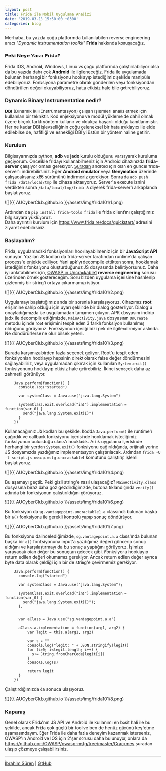```yaml
---
layout: post
title: Frida ile Mobil Uygulama Analizi
date: '2019-03-18 15:50:00 +0300'
categories: blog
---
```


Merhaba, bu yazıda çoğu platformda kullanılabilen reverse engineering aracı *"Dynamic instrumentation toolkit"* **Frida**
hakkında konuşacağız.

### Peki Neye Yarar Frida?
Frida IOS, Android, Windows, Linux vs çoğu platformda çalıştırılabiliyor olsa da bu yazıda daha çok **Android** ile ilgileneceğiz. Frida ile uygulamada bulunan herhangi bir fonksiyonu hooklayıp istediğimiz şekilde manipüle edebiliyoruz. Fonksiyona parametre olarak gönderilen veya fonksiyondan döndürülen değeri okuyabiliyoruz, hatta etkisiz hale bile getirebiliyoruz.

### Dynamic Binary Instrumentation nedir?
**DBI** (Dinamik İkili Enstrümantasyon) çalışan işlemleri analiz etmek için kullanılan bir tekniktir. Kod enjeksiyonu ve modül yükleme de dahil olmak üzere birçok farklı yöntem kullanır ve oldukça başarılı olduğu kanıtlanmıştır.
Her ne kadar DBI işlevselliğinin çoğu geleneksel bir hata ayıklayıcı ile elde edilebilse de, hafifliği ve esnekliği DBI'yi üstün bir yöntem haline getirir.


### Kurulum
Bilgisayarınızda python, **adb** ve **jadx** kurulu olduğunu varsayarak kuruluma geçiyorum.
Öncelikle fridayı kullanabilmeniz için Android cihazınızda **frida-server** çalışıyor olması gerekiyor. <a href="https://github.com/frida/frida/releases">Şuradan</a> android için olan en güncel frida-server'ı indirebilirsiniz. Eğer **Android emulator** veya **Genymotion** üzerinde çalışacaksanız x86 sürümünü indirmeniz gerekiyor. Sonra da ```adb push frida /data/local/tmp``` ile cihaza aktarıyoruz. Server'a execute iznini verdikten sonra ```/data/local/tmp/frida &``` diyerek frida-server'ı arkaplanda başlatıyoruz.

![]({{ AUCyberClub.github.io }}/assets/img/frida101/1.png)


Ardından da ```pip install frida-tools frida``` ile frida client'ını çalıştığımız bilgisayara yüklüyoruz.<br>
Daha ayrıntılı kurulum için https://www.frida.re/docs/quickstart/ adresini ziyaret edebilirsiniz.

### Başlayalım?
Frida, uygulamadaki fonksiyonları hooklayabilmeniz için bir **JavaScript API** sunuyor. Yazılan JS kodları da frida-server tarafından runtime'da çalışan process'e enjekte ediliyor. Yani apk'yı decompile ettikten sonra, hooklamak istediğiniz fonksiyonu oluşturduğunuz JS dosyasında belirtiyorsunuz. Daha iyi anlatabilmek için, <a href="https://github.com/OWASP/owasp-mstg/tree/master/Crackmes/Android/Level_01">OWASP'ın Uncrackable1</a> **reverse engineering** sorusu üzerinden örnek göstereceğim. Soru bizden uygulama içerisine hashlenip gizlenmiş bir string'i ortaya çıkarmamızı istiyor.

![]({{ AUCyberClub.github.io }}/assets/img/frida101/2.png)

Uygulamayı başlattığımız anda bir sorunla karşılaşıyoruz. Cihazımız **root** erişimine sahip olduğu için uyarı şeklinde bir dialog gösteriliyor. Dialog'u onayladığımızda ise uygulamadan tamamen çıkıyor. APK dosyasını indirip jadx ile decompile ettiğimizde, ```MainActivity.java``` dosyasının ``OnCreate`` metodu içinde root erişimini tespit eden 3 farklı fonksiyon kullanılmış olduğunu görüyoruz. Fonksiyonun içeriği bizi pek de ilgilendirmiyor aslında. Ne döndürürlerse ne olur bilsek yeterli.	

![]({{ AUCyberClub.github.io }}/assets/img/frida101/3.png)

Burada karşımıza birden fazla seçenek geliyor. Root'u tespit eden fonksiyonları hooklayıp hepsinin direkt olarak false değer döndürmesini sağlayabiliriz, veya uygulamadan çıkmak için kullanılan ```System.exit()``` fonksiyonunu hooklayıp etkisiz hale getirebiliriz. İkinci seneçek daha az zahmetli görünüyor.

```
	Java.perform(function() {
	  console.log("started")

	  var systemClass = Java.use("java.lang.System")

	  systemClass.exit.overload("int").implementation = function(var_0) {
	    send("java.lang.System.exit(I)")
	  }
	})
```

Kullanacağımız JS kodları bu şekilde. Kodda ```Java.perform()``` ile runtime'ı çağırdık ve callback fonksiyonu içerisinde hooklamak istediğimiz fonksiyonun bulunduğu class'ı hookladık. Artık uygulama içerisinde herhangi bir yerden ```System.exit()``` fonksiyonu çağırıldığında, orijinali yerine JS dosyamızda yazdığımız implementasyon çalıştırılacak.
Ardından ```frida -U -l script.js owasp.mstg.uncrackable1``` komutunu çalıştırıp işlemi başlatıyoruz.

![]({{ AUCyberClub.github.io }}/assets/img/frida101/4.png)

Bu aşamayı geçtik. Peki gizli string'e nasıl ulaşacağız? ```MainActivity.class``` dosyasına biraz daha göz gezdirdiğimizde, butona tıklandığında ```verify()``` adında bir fonksiyonun çalıştırıldığını görüyoruz.

![]({{ AUCyberClub.github.io }}/assets/img/frida101/6.png)

Bu fonksiyon da ```sg.vantagepoint.uncrackable1.a``` classında bulunan başka bir ```a()``` fonksiyonu ile gerekli kontrolü yapıp sonuç döndürüyor.

![]({{ AUCyberClub.github.io }}/assets/img/frida101/7.png)

Bu fonksiyonu da incelediğimizde, ```sg.vantagepoint.a.a``` class'ında bulunan başka bir ```a()``` fonksiyonuna input'a yazdığımız değeri gönderip sonuç aldığını ve karşılaştırmayı da bu sonuçla yaptığını görüyoruz. İşimize yarayacak olan değer bu sonuçtan gelecek gibi. Fonksiyonu hooklayıp return edilen değeri okumamız gerekiyor. Ancak return edilen değer ayrıca byte data olarak geldiği için bir de string'e çevirmemiz gerekiyor.

```
	Java.perform(function() {
	  console.log("started")

	  var systemClass = Java.use("java.lang.System");

	  systemClass.exit.overload("int").implementation = function(var_0) {
	    send("java.lang.System.exit(I)");
	  };


	  var aClass = Java.use("sg.vantagepoint.a.a")

	  aClass.a.implementation = function(arg1, arg2) {
	      var legit = this.a(arg1, arg2)

	      var s = ""  
	      console.log("legit: " + JSON.stringify(legit))
	      for (i=0; i<legit.length; i++) {
	        s+= String.fromCharCode(legit[i])
	      }
	      console.log(s)

	      return legit
	  }
	})
```

Çalıştırdığımızda da sonuca ulaşıyoruz.

![]({{ AUCyberClub.github.io }}/assets/img/frida101/8.png)

### Kapanış
Genel olarak Frida'nın JS API ve Android ile kullanımı en basit hali ile bu şekilde, ancak Frida çok güçlü bir tool ve ben de henüz gücünü keşfetme aşamasındayım. Eğer Frida ile daha fazla deneyim kazanmak isterseniz, OWASP'ın Android ve IOS için 2'şer sorusu daha bulunuyor, onlara da <a href="https://github.com/OWASP/owasp-mstg/tree/master/Crackmes">https://github.com/OWASP/owasp-mstg/tree/master/Crackmes</a> şuradan ulaşıp çözmeye çalışabilirsiniz.

----------------
[İbrahim Süren](https://twitter.com/ibrahimsn98) | [GitHub](https://github.com/ibrahimsn98)
